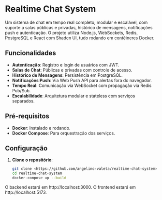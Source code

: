 # Realtime Chat System

Um sistema de chat em tempo real completo, modular e escalável, com suporte a salas públicas e privadas, histórico de mensagens, notificações push e autenticação. O projeto utiliza Node.js, WebSockets, Redis, PostgreSQL e React com Shadcn UI, tudo rodando em contêineres Docker.

## Funcionalidades
- **Autenticação**: Registro e login de usuários com JWT.
- **Salas de Chat**: Públicas e privadas com controle de acesso.
- **Histórico de Mensagens**: Persistência em PostgreSQL.
- **Notificações Push**: Via Web Push API para alertas fora do navegador.
- **Tempo Real**: Comunicação via WebSocket com propagação via Redis Pub/Sub.
- **Escalabilidade**: Arquitetura modular e stateless com serviços separados.

## Pré-requisitos
- **Docker**: Instalado e rodando.
- **Docker Compose**: Para orquestração dos serviços.

## Configuração
1. **Clone o repositório**:
   ```bash
   git clone <https://github.com/angelino-valeta/realtime-chat-system>
   cd realtime-chat-system
   docker-compose up --build
O backend estará em http://localhost:3000.
O frontend estará em http://localhost:5173.